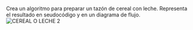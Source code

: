 Crea un algoritmo para preparar un tazón de cereal con leche. Representa el resultado en seudocódigo y en un diagrama de flujo.
![CEREAL O LECHE 2](https://github.com/KarolAlecio/Core-Code/assets/132408516/640ba959-b66e-402f-a6ae-4e411dbdb317)
